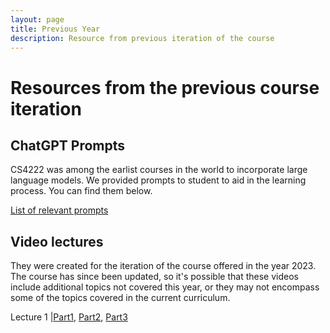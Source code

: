 ```yaml
---
layout: page
title: Previous Year
description: Resource from previous iteration of the course
---
```


# Resources from the previous course iteration

## ChatGPT Prompts

CS4222 was among the earlist courses in the world to incorporate large language models. We provided prompts to student to aid in the learning process. You can find them below.

[List of relevant prompts](https://weiserlab.github.io/ambuj/cs4222_chatgpt)

## Video lectures

They were created for the  iteration of the course offered in the year 2023. The course has since been updated, so it's possible that these videos include additional topics not covered this year, or they may not encompass some of the topics covered in the current curriculum.

Lecture 1 |[Part1](https://youtu.be/s6nnDsU8yxI), [Part2](https://youtu.be/Yj2WYdin7ZU), [Part3](https://youtu.be/gXvLu4eyOrs)